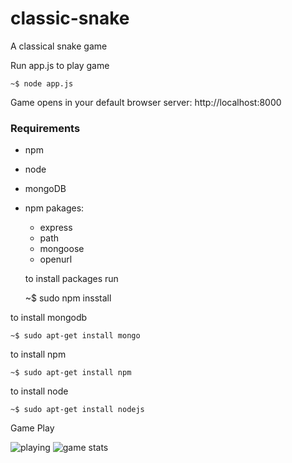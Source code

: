 # classic-snake
A classical snake game  


 Run app.js to play game

 	~$ node app.js

 Game opens in your default browser
 server:
  http://localhost:8000 

### Requirements


* npm 
* node    
* mongoDB
* npm pakages:
	* express
	* path
	* mongoose
	* openurl

	to install packages run

	~$ sudo npm insstall <package name>

to install mongodb

	~$ sudo apt-get install mongo

to install npm 

	~$ sudo apt-get install npm
to install node

	~$ sudo apt-get install nodejs


Game Play

![playing](../master/gameplay1.png)
![game stats](../master/gameplay2.png)